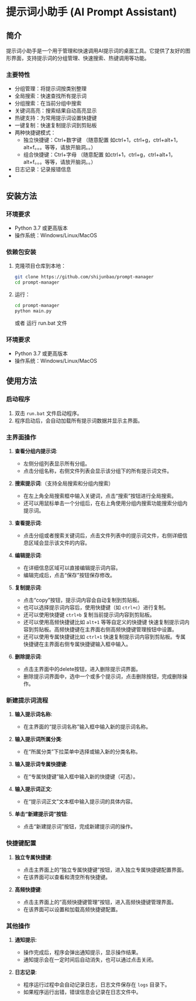 # 提示词小助手 (AI Prompt Assistant)

## 简介
提示词小助手是一个用于管理和快速调用AI提示词的桌面工具。它提供了友好的图形界面，支持提示词的分组管理、快速搜索、热键调用等功能。

### 主要特性
- 分组管理：将提示词按类别整理
- 全局搜索：快速查找所有提示词
- 分组搜索：在当前分组中搜索
- 关键词高亮：搜索结果自动高亮显示
- 热键支持：为常用提示词设置快捷键
- 一键复制：快速复制提示词到剪贴板
- 两种快捷键模式：
  - 独立快捷键：Ctrl+数字键  （随意配置  如ctrl+1，ctrl+g，ctrl+alt+1，alt+f。。。等等，请放开脑洞。。）
  - 组合快捷键：Ctrl+字母   （随意配置  如ctrl+1，ctrl+g，ctrl+alt+1，alt+f。。。等等，请放开脑洞。。）
- 日志记录：记录报错信息
- 
## 安装方法

### 环境要求
- Python 3.7 或更高版本
- 操作系统：Windows/Linux/MacOS

### 依赖包安装
1. 克隆项目仓库到本地：
   ```bash
   git clone https://github.com/shijunbao/prompt-manager
   cd prompt-manager
   ```

2. 运行：
   ```bash
   cd prompt-manager
   python main.py
   ```

   或者 运行 run.bat 文件

### 环境要求
- Python 3.7 或更高版本
- 操作系统：Windows/Linux/MacOS


## 使用方法

### 启动程序
1. 双击 `run.bat` 文件启动程序。
2. 程序启动后，会自动加载所有提示词数据并显示主界面。

### 主界面操作
1. **查看分组内提示词**:
   - 左侧分组列表显示所有分组。
   - 点击分组名称，右侧文件列表会显示该分组下的所有提示词文件。

2. **搜索提示词**:（支持全局搜索和分组内搜索）
   - 在左上角全局搜索框中输入关键词，点击“搜索”按钮进行全局搜索。
   - 还可以用鼠标单击一个分组后，在右上角使用分组内搜索功能搜索分组内提示词。

3. **查看提示词**:
   - 点击分组或者搜索关键词后，点击文件列表中的提示词文件，右侧详细信息区域会显示该文件的内容。

4. **编辑提示词**:
   - 在详细信息区域可以直接编辑提示词内容。
   - 编辑完成后，点击“保存”按钮保存修改。

5. **复制提示词**:
   - 点击“copy”按钮，提示词内容会自动复制到剪贴板。
   - 也可以选择提示词内容后，使用快捷键（如 `ctrl+c`）进行复制。
   - 还可以使用快捷键 `ctrl+b` 复制当前提示词内容到剪贴板。
   - 还可以使用高频快捷键比如 `alt+1` 等等自定义的快捷键 快速复制提示词内容到剪贴板。高频快捷键在主界面右侧高频快捷键管理按钮中设置。
   - 还可以使用专属快捷键比如 `ctrl+1` 快速复制提示词内容到剪贴板。专属快捷键在主界面右侧专属快捷键输入框中输入。

6. **删除提示词**:
   - 点击主界面中的delete按钮，进入删除提示词界面。
   - 删除提示词界面中，选中一个或多个提示词，点击删除按钮，完成删除操作。

### 新建提示词流程
1. **输入提示词名称**:
   - 在主界面的“提示词名称”输入框中输入新的提示词名称。

2. **输入提示词所属分类**:
   - 在“所属分类”下拉菜单中选择或输入新的分类名称。

3. **输入提示词专属快捷键**:
   - 在“专属快捷键”输入框中输入新的快捷键（可选）。

4. **输入提示词正文**:
   - 在“提示词正文”文本框中输入提示词的具体内容。

5. **单击“新建提示词”按钮**:
   - 点击“新建提示词”按钮，完成新建提示词的操作。

### 快捷键配置
1. **独立专属快捷键**:
   - 点击主界面上的“独立专属快捷键”按钮，进入独立专属快捷键配置界面。
   - 在该界面可以查看和清空所有快捷键。

2. **高频快捷键**:
   - 点击主界面上的“高频快捷键管理”按钮，进入高频快捷键管理界面。
   - 在该界面可以设置和加载高频快捷键配置。

### 其他操作
1. **通知提示**:
   - 操作完成后，程序会弹出通知提示，显示操作结果。
   - 通知提示会在一定时间后自动消失，也可以通过点击关闭。

2. **日志记录**:
   - 程序运行过程中会自动记录日志，日志文件保存在 `logs` 目录下。
   - 如果程序运行出错，错误信息会记录在日志文件中。

